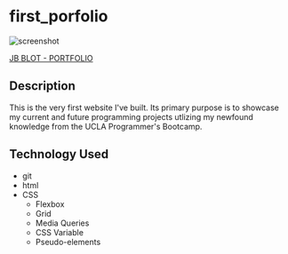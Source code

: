 # first_porfolio
![screenshot](./assets/screenshots/screenshot.png)

[JB BLOT - PORTFOLIO](https://jaaybe.github.io/first_porfolio/)

## Description
This is the very first website I've built.  Its primary purpose is to showcase my current and future programming projects utlizing my newfound knowledge from the UCLA Programmer's Bootcamp.

## Technology Used
<ul>
<li>git</li>
<li>html</li>
<li>CSS
<ul>
<li>Flexbox</li>
<li>Grid</li>
<li>Media Queries</li> 
<li>CSS Variable</li> 
<li>Pseudo-elements</li> 
